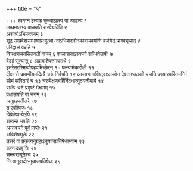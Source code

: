 +++
title = "५"

+++
त्वमग्न इत्याह क्रुध्वाऽव्रत्यं वा व्याहृत्य १  
लब्धमालभ्य वाचयति
रास्वेयदिति २  
अशक्येऽभिमन्त्रणम् ३  
शूद्र
सम्प्रवेशसम्भाषाप्रत्युत्था-नाऽभिवादनोदकावायवर्षाणि
वर्जयेत् प्रागवभृथात् ४  
परिह्वालं वदति ५  
विचक्षणचनसितवतीं वाचम् ६
शालासनाऽस्वप्नौ सन्धिवेलयोः ७  
वेद्यां सुत्यासु ८
अप्रायश्चित्तमपराधे ९  
इतरेतरस्मिन्वोपहवमिच्छेरन् १०
पत्न्यामेकदीक्षी ११  
दीक्षान्ते प्रायणीयमदित्यै चरुं निर्वपति १२
आज्यभागाविष्ट्वाऽऽज्येन देवताश्चतस्रो यजति
पथ्यास्वस्तिमग्निं सोमं सवितारं च १३
चरुमेक्षणबर्हिर्निदधात्युदयनीयायै १४  
सलेपं चरुं प्रमृष्टं
मेक्षणम् १५  
प्रक्षालयति वा चरुम् १६  
अनुप्रहरतीतरे १७  
त
एवर्त्विजः १८  
विप्रेतेष्वन्येऽपि १९  
शंय्वन्तं भवति २०  
अन्तवचने
पूर्वं प्राप्तेः २१  
अविशेषश्रुतेः २२  
उत्तरं वा
प्रकृत्यनुग्रहाऽनुयाजप्रतिषेधाभ्याम्
२३  
ग्रहणादप्रवृत्तिः २४  
सन्त्वराश्रुतेश्च २५  
नित्यानुवादोऽनुयाजप्रतिषेधः
२६  
